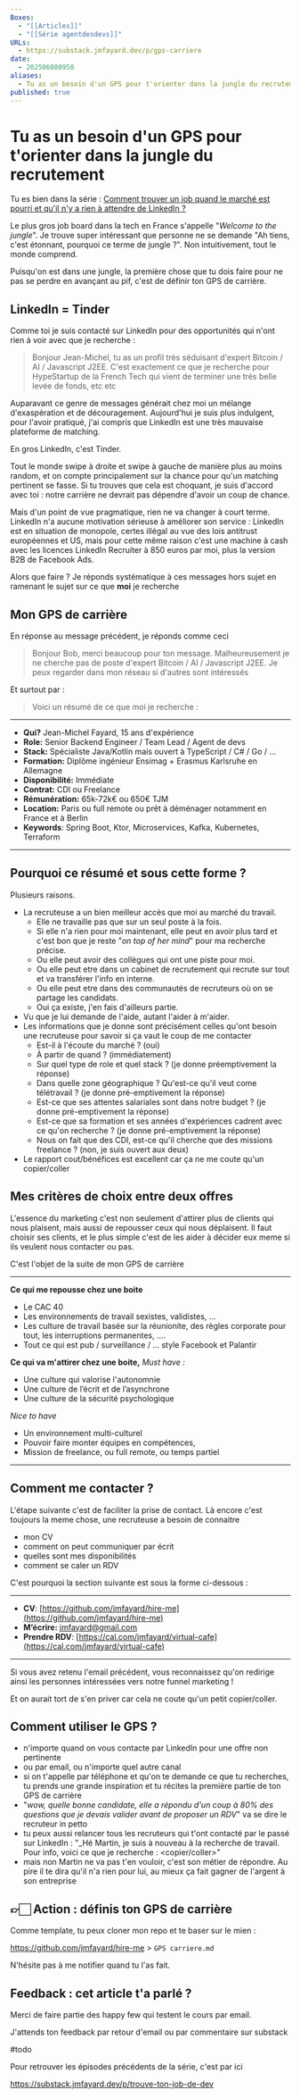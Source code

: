 ```yaml
---
Boxes:
  - "[[Articles]]"
  - "[[Série agentdesdevs]]"
URLs:
  - https://substack.jmfayard.dev/p/gps-carriere
date:
  - 202506080950
aliases:
  - Tu as un besoin d'un GPS pour t'orienter dans la jungle du recrutement
published: true
---
```


# Tu as un besoin d'un GPS pour t'orienter dans la jungle du recrutement

Tu es bien dans la série : [Comment trouver un job quand le marché est pourri et qu'il n'y a rien à attendre de LinkedIn ?](https://substack.jmfayard.dev/p/trouve-ton-job-de-dev)

Le plus gros job board dans la tech en France s'appelle "*Welcome to the jungle*". Je trouve super intéressant que personne ne se demande "Ah tiens, c'est étonnant, pourquoi ce terme de jungle ?". Non intuitivement, tout le monde comprend. 

Puisqu'on est dans une jungle, la première chose que tu dois faire pour ne pas se perdre en avançant au pif, c'est de définir ton GPS de carrière.
## LinkedIn = Tinder

Comme toi je suis contacté sur LinkedIn pour des opportunités qui n'ont rien à voir avec que je recherche :

> Bonjour Jean-Michel, tu as un profil très séduisant d'expert Bitcoin / AI / Javascript J2EE. C'est exactement ce que je recherche pour HypeStartup de la French Tech qui vient de terminer une très belle levée de fonds, etc etc

Auparavant ce genre de messages générait chez moi un mélange d'exaspération et de découragement. Aujourd'hui je suis plus  indulgent, pour l'avoir pratiqué, j'ai compris que LinkedIn est une très mauvaise plateforme de matching. 

En gros LinkedIn, c'est Tinder. 

Tout le monde swipe à droite et swipe à gauche de manière plus au moins random, et on compte principalement sur la chance pour qu'un matching pertinent se fasse. Si tu trouves que cela est choquant, je suis d'accord avec toi : notre carrière ne devrait pas dépendre d'avoir un coup de chance. 

Mais d'un point de vue pragmatique, rien ne va changer à court terme. LinkedIn n'a aucune motivation sérieuse à améliorer son service : LinkedIn est en situation de monopole, certes illégal au vue des lois antitrust européennes et US, mais pour cette même raison c'est une machine à cash avec les licences LinkedIn Recruiter à 850 euros par moi, plus la version B2B de Facebook Ads.

Alors que faire ? Je réponds systématique à ces messages hors sujet en ramenant le sujet sur ce que **moi** je recherche
## Mon GPS de carrière

En réponse au message précédent, je réponds comme ceci

> Bonjour Bob, merci beaucoup pour ton message. 
> Malheureusement je ne cherche pas de poste d'expert Bitcoin / AI / Javascript J2EE. 
> Je peux regarder dans mon réseau si d'autres sont intéressés

Et surtout par :

> Voici un résumé de ce que moi je recherche :

---
- **Qui?** Jean-Michel Fayard, 15 ans d'expérience
- **Role:** Senior Backend Engineer / Team Lead / Agent de devs
- **Stack:** Spécialiste Java/Kotlin mais ouvert à TypeScript / C# / Go / …
- **Formation:** Diplôme ingénieur Ensimag + Erasmus Karlsruhe en Allemagne
- **Disponibilité:** Immédiate
- **Contrat:** CDI ou Freelance
- **Rémunération:** 65k-72k€ ou 650€ TJM
- **Location:** Paris ou full remote ou prêt à déménager notamment en France et à Berlin
- **Keywords**: Spring Boot, Ktor, Microservices, Kafka, Kubernetes, Terraform
---

## Pourquoi ce résumé et sous cette forme ? 

Plusieurs raisons.

- La recruteuse a un bien meilleur accès que moi au marché du travail. 
	- Elle ne travaille pas que sur un seul poste à la fois. 
	- Si elle n'a rien pour moi maintenant, elle peut en avoir plus tard et c'est bon que je reste "*on top of her mind*" pour ma recherche précise. 
	- Ou elle peut avoir des collègues qui ont une piste pour moi. 
	- Ou elle peut etre dans un cabinet de recrutement qui recrute sur tout et va transférer l'info en interne.
	- Ou elle peut etre dans des communautés de recruteurs où on se partage les candidats. 
	- Oui ça existe, j'en fais d'ailleurs partie. 
- Vu que je lui demande de l'aide, autant l'aider à m'aider.
- Les informations que je donne sont précisément celles qu'ont besoin une recruteuse pour savoir si ça vaut le coup de me contacter
	- Est-il à l'écoute du marché ? (oui)
	- À partir de quand ? (immédiatement)
	- Sur quel type de role et quel stack ? (je donne préemptivement la réponse)
	- Dans quelle zone géographique ? Qu'est-ce qu'il veut come télétravail ? (je donne pré-emptivement la réponse)
	- Est-ce que ses attentes salariales sont dans notre budget ? (je donne pré-emptivement la réponse)
	- Est-ce que sa formation et ses années d'expériences cadrent avec ce qu'on recherche ? (je donne pré-emptivement la réponse)
	- Nous on fait que des CDI, est-ce qu'il cherche que des missions freelance ? (non, je suis ouvert aux deux)
- Le rapport cout/bénéfices est excellent car ça ne me coute qu'un copier/coller

## Mes critères de choix entre deux offres

L'essence du marketing c'est non seulement d'attirer plus de clients qui nous plaisent, mais aussi de repousser ceux qui nous déplaisent. Il faut choisir ses clients, et le plus simple c'est de les aider à décider eux meme si ils veulent nous contacter ou pas.

C'est l'objet de la suite de mon GPS de carrière

---
**Ce qui me repousse chez une boite**
- Le CAC 40
- Les environnements de travail sexistes, validistes, ...
- Les culture de travail basée sur la réunionite, des règles corporate pour tout, les interruptions permanentes, ....
- Tout ce qui est pub / surveillance / ... style Facebook et Palantir

**Ce qui va m'attirer chez une boite,**
*Must have :*
- Une culture qui valorise l'autonomnie
- Une culture de l’écrit et de l’asynchrone
- Une culture de la sécurité psychologique

*Nice to have*
- Un environnement multi-culturel
- Pouvoir faire monter équipes en compétences,
- Mission de freelance, ou full remote, ou temps partiel
---
## Comment me contacter ?

L'étape suivante c'est de faciliter la prise de contact. 
Là encore c'est toujours la meme chose, une recruteuse a besoin de connaitre
- mon CV
- comment on peut communiquer par écrit
- quelles sont mes disponibilités
- comment se caler un RDV

C'est pourquoi la section suivante est sous la forme ci-dessous :

---
- **CV**: [https://github.com/jmfayard/hire-me](https://github.com/jmfayard/hire-me)
- **M’écrire:** [jmfayard@gmail.com](mailto:jmfayard@gmail.com)
- **Prendre RDV**: [https://cal.com/jmfayard/virtual-cafe](https://cal.com/jmfayard/virtual-cafe)
---

Si vous avez retenu l'email précédent, vous reconnaissez qu'on redirige ainsi les personnes intéressées vers notre funnel marketing !

Et on aurait tort de s'en priver car cela ne coute qu'un petit copier/coller. 

## Comment utiliser le GPS ?

- n'importe quand on vous contacte par LinkedIn pour une offre non pertinente
- ou par email, ou n'importe quel autre canal
- si on t'appelle par téléphone et qu'on te demande ce que tu recherches, tu prends une grande inspiration et tu récites la première partie de ton GPS de carrière
- "_wow, quelle bonne candidate, elle a répondu d'un coup à 80% des questions que je devais valider avant de proposer un RDV_" va se dire le recruteur in petto
- tu peux aussi relancer tous les recruteurs qui t'ont contacté par le passé sur LinkedIn : "_Hé Martin, je suis à nouveau à la recherche de travail. Pour info, voici ce que je recherche : <copier/coller>"
- mais non Martin ne va pas t'en vouloir, c'est son métier de répondre. Au pire il te dira qu'il n'a rien pour lui, au mieux ça fait gagner de l'argent à son entreprise

## 👉🏻 Action : définis ton GPS de carrière

Comme template, tu peux cloner mon repo et te baser sur le mien :

https://github.com/jmfayard/hire-me > `GPS carriere.md`

N'hésite pas à me notifier quand tu l'as fait.


## Feedback : cet article t'a parlé ?

Merci de faire partie des happy few qui testent le cours par email.

J'attends ton feedback par retour d'email ou par commentaire sur substack

#todo 

Pour retrouver les épisodes précédents de la série, c'est par ici

https://substack.jmfayard.dev/p/trouve-ton-job-de-dev
